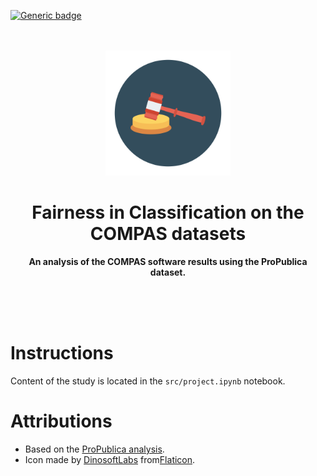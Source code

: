 [![Generic badge](https://img.shields.io/badge/license-Unlicense-green.svg)](https://shields.io/)

<div align="center">
	<br>
	<br>
	<img src="misc/icon.svg" width="200" height="200">
    <h1>Fairness in Classification on the COMPAS datasets</h1>
	<p>
    <b>An analysis of the COMPAS software results using the ProPublica dataset.</b>
	</p>
	<br>
	<br>
	<br>
</div>

# Instructions

Content of the study is located in the `src/project.ipynb` notebook.

# Attributions

* Based on the [ProPublica analysis](https://github.com/propublica/compas-analysis).
* Icon made by [DinosoftLabs](https://www.flaticon.com/authors/dinosoftlabs) from[Flaticon](https://www.flaticon.com/).

